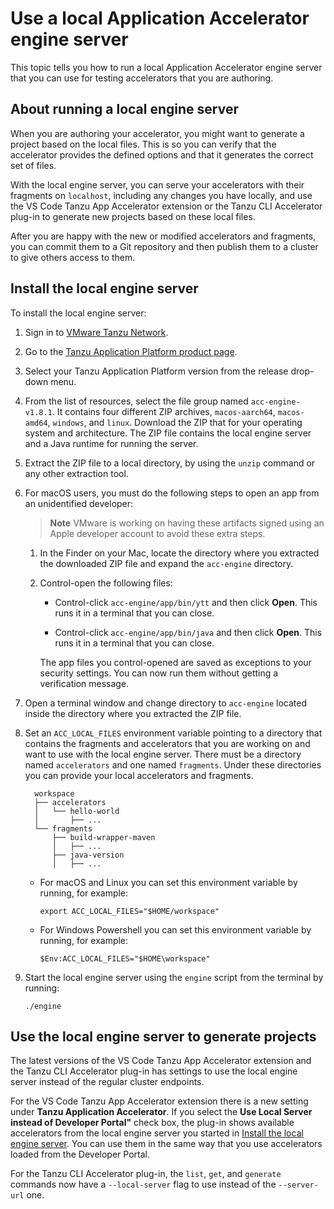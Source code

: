 # Use a local Application Accelerator engine server

This topic tells you how to run a local Application Accelerator engine server that you can use for
testing accelerators that you are authoring.

## <a id="overview"></a> About running a local engine server

When you are authoring your accelerator, you might want to generate a project based on the local files.
This is so you can verify that the accelerator provides the defined options and that it generates
the correct set of files.

With the local engine server, you can serve your accelerators with their fragments on `localhost`,
including any changes you have locally, and use the VS Code Tanzu App Accelerator extension or the
Tanzu CLI Accelerator plug-in to generate new projects based on these local files.

After you are happy with the new or modified accelerators and fragments, you can commit them to a Git
repository and then publish them to a cluster to give others access to them.

## <a id="install-local-engine-server"></a>Install the local engine server

To install the local engine server:

1. Sign in to [VMware Tanzu Network](https://network.tanzu.vmware.com/).

1. Go to the [Tanzu Application Platform product page](https://network.tanzu.vmware.com/products/tanzu-application-platform).

1. Select your Tanzu Application Platform version from the release drop-down menu.

1. From the list of resources, select the file group named `acc-engine-v1.8.1`.
   It contains four different ZIP archives,
  `macos-aarch64`, `macos-amd64`, `windows`, and `linux`. Download the ZIP that for your operating
  system and architecture. The ZIP file contains the local engine server and a Java runtime for
  running the server.

1. Extract the ZIP file to a local directory, by using the `unzip` command or any other extraction tool.

1. For macOS users, you must do the following steps to open an app from an unidentified developer:

    > **Note** VMware is working on having these artifacts signed using an Apple developer account
    to avoid these extra steps.

    1. In the Finder on your Mac, locate the directory where you extracted the downloaded ZIP file
       and expand the `acc-engine` directory.

    1. Control-open the following files:

        - Control-click `acc-engine/app/bin/ytt` and then click **Open**. This runs it in a terminal
        that you can close.

        - Control-click `acc-engine/app/bin/java` and then click **Open**. This runs it in a terminal
        that you can close.

        The app files you control-opened are saved as exceptions to your security settings.
        You can now run them without getting a verification message.

1. Open a terminal window and change directory to `acc-engine` located inside the directory where
   you extracted the ZIP file.

1. Set an `ACC_LOCAL_FILES` environment variable pointing to a directory that contains the fragments
   and accelerators that you are working on and want to use with the local engine server.
   There must be a directory named `accelerators` and one named `fragments`.
   Under these directories you can provide your local accelerators and fragments.

    ```
      workspace
      ├── accelerators
      │   └── hello-world
      │       ├── ...
      └── fragments
          ├── build-wrapper-maven
          │   ├── ...
          ├── java-version
          │   ├── ...
    ```

    - For macOS and Linux you can set this environment variable by running, for example:

        ```console
        export ACC_LOCAL_FILES="$HOME/workspace"
        ```

    - For Windows Powershell you can set this environment variable by running, for example:

        ```console
        $Env:ACC_LOCAL_FILES="$HOME\workspace"
        ```

1. Start the local engine server using the `engine` script from the terminal by running:

    ```console
    ./engine
    ```

## <a id="use-local-engine-server"></a>Use the local engine server to generate projects

The latest versions of the VS Code Tanzu App Accelerator extension and the Tanzu CLI Accelerator plug-in
has settings to use the local engine server instead of the regular cluster endpoints.

For the VS Code Tanzu App Accelerator extension there is a new setting under
**Tanzu Application Accelerator**.
If you select the **Use Local Server instead of Developer Portal"** check box,
the plug-in shows available accelerators from the local engine server you started in
[Install the local engine server](#install-local-engine-server).
You can use them in the same way that you use accelerators loaded from the Developer Portal.

For the Tanzu CLI Accelerator plug-in, the `list`, `get`, and `generate` commands now have a
`--local-server` flag to use instead of the `--server-url` one.
